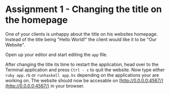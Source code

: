 # Assignment 1 - Changing the title on the homepage

One of your clients is unhappy about the title on his websites homepage. Instead of the title being "Hello World!" the client would like it to be "Our Website".

Open up your editor and start editing the `app` file.

After changing the title its time to restart the application, head over to the Terminal application and press `Ctrl - c` to quit the website. Now type either `ruby app.rb` or `runhaskell app.hs` depending on the applications your are working on. The website should now be accesable on [http://0.0.0.0:4567/](http://0.0.0.0:4567/) in your browser.
